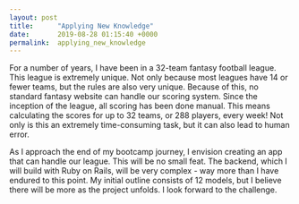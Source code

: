 ```yaml
---
layout: post
title:      "Applying New Knowledge"
date:       2019-08-28 01:15:40 +0000
permalink:  applying_new_knowledge
---
```



For a number of years, I have been in a 32-team fantasy football league. This league is extremely unique. Not only because most leagues have 14 or fewer teams, but the rules are also very unique. Because of this, no standard fantasy website can handle our scoring system. Since the inception of the league, all scoring has been done manual. This means calculating the scores for up to 32 teams, or 288 players, every week! Not only is this an extremely time-consuming task, but it can also lead to human error.

As I approach the end of my bootcamp journey, I envision creating an app that can handle our league. This will be no small feat. The backend, which I will build with Ruby on Rails, will be very complex - way more than I have endured to this point. My initial outline consists of 12 models, but I believe there will be more as the project unfolds. I look forward to the challenge.
